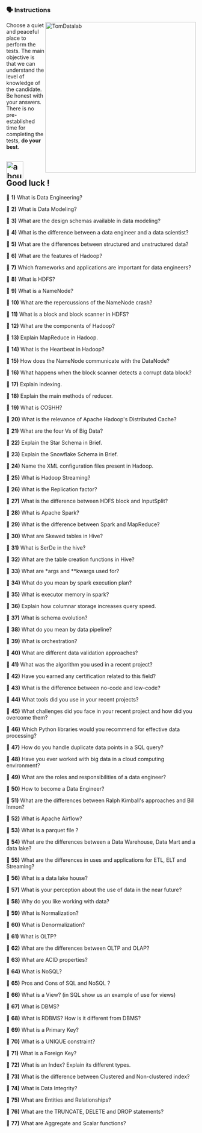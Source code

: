 ### :speaking_head: Instructions
<img src="https://raw.githubusercontent.com/MicaelliMedeiros/micaellimedeiros/master/image/computer-illustration.png" min-width="400px" max-width="400px" width="400px" align="right" alt="TomDatalab">

<p align="left"> 
  Choose a quiet and peaceful place to perform the tests. The main objective is that we can understand the level of knowledge of the candidate. Be honest with your answers. There is no pre-established time for completing the tests, <strong>do your best</strong>.<br>
</p>

## <img width="45" alt="about" src="https://raw.github.com/elizarov/elizarov/master/about.png"> Good luck !

:blue_book: <strong><b>1)</b></strong>  What is Data Engineering?

:blue_book: <strong><b>2)</b></strong> What is Data Modeling?

:blue_book: <strong><b>3)</b></strong> What are the design schemas available in data modeling?

:blue_book: <strong><b>4)</b></strong> What is the difference between a data engineer and a data scientist?

:blue_book: <strong><b>5)</b></strong> What are the differences between structured and unstructured data?

:blue_book: <strong><b>6)</b></strong> What are the features of Hadoop?

:blue_book: <strong><b>7)</b></strong> Which frameworks and applications are important for data engineers?

:blue_book: <strong><b>8)</b></strong> What is HDFS?

:blue_book: <strong><b>9)</b></strong> What is a NameNode?

:blue_book: <strong><b>10)</b></strong> What are the repercussions of the NameNode crash?

:blue_book: <strong><b>11)</b></strong> What is a block and block scanner in HDFS?

:blue_book: <strong><b>12)</b></strong> What are the components of Hadoop?

:blue_book: <strong><b>13)</b></strong> Explain MapReduce in Hadoop.

:blue_book: <strong><b>14)</b></strong> What is the Heartbeat in Hadoop?

:blue_book: <strong><b>15)</b></strong> How does the NameNode communicate with the DataNode?

:blue_book: <strong><b>16)</b></strong> What happens when the block scanner detects a corrupt data block?

:blue_book: <strong><b>17)</b></strong> Explain indexing.

:blue_book: <strong><b>18)</b></strong> Explain the main methods of reducer.

:blue_book: <strong><b>19)</b></strong> What is COSHH?

:blue_book: <strong><b>20)</b></strong> What is the relevance of Apache Hadoop's Distributed Cache?

:blue_book: <strong><b>21)</b></strong> What are the four Vs of Big Data?

:blue_book: <strong><b>22)</b></strong> Explain the Star Schema in Brief.

:blue_book: <strong><b>23)</b></strong> Explain the Snowflake Schema in Brief.

:blue_book: <strong><b>24)</b></strong> Name the XML configuration files present in Hadoop.

:blue_book: <strong><b>25)</b></strong> What is Hadoop Streaming?

:blue_book: <strong><b>26)</b></strong> What is the Replication factor?

:blue_book: <strong><b>27)</b></strong> What is the difference between HDFS block and InputSplit?

:blue_book: <strong><b>28)</b></strong> What is Apache Spark?

:blue_book: <strong><b>29)</b></strong> What is the difference between Spark and MapReduce?

:blue_book: <strong><b>30)</b></strong> What are Skewed tables in Hive?

:blue_book: <strong><b>31)</b></strong> What is SerDe in the hive?

:blue_book: <strong><b>32)</b></strong> What are the table creation functions in Hive?

:blue_book: <strong><b>33)</b></strong> What are *args and **kwargs used for?

:blue_book: <strong><b>34)</b></strong> What do you mean by spark execution plan?

:blue_book: <strong><b>35)</b></strong> What is executor memory in spark?

:blue_book: <strong><b>36)</b></strong> Explain how columnar storage increases query speed.

:blue_book: <strong><b>37)</b></strong> What is schema evolution?

:blue_book: <strong><b>38)</b></strong> What do you mean by data pipeline?

:blue_book: <strong><b>39)</b></strong> What is orchestration?

:blue_book: <strong><b>40)</b></strong> What are different data validation approaches?

:blue_book: <strong><b>41)</b></strong> What was the algorithm you used in a recent project?

:blue_book: <strong><b>42)</b></strong> Have you earned any certification related to this field?

:blue_book: <strong><b>43)</b></strong> What is the difference between no-code and low-code?

:blue_book: <strong><b>44)</b></strong> What tools did you use in your recent projects?

:blue_book: <strong><b>45)</b></strong> What challenges did you face in your recent project and how did you overcome them?

:blue_book: <strong><b>46)</b></strong> Which Python libraries would you recommend for effective data processing?

:blue_book: <strong><b>47)</b></strong> How do you handle duplicate data points in a SQL query?

:blue_book: <strong><b>48)</b></strong> Have you ever worked with big data in a cloud computing environment?

:blue_book: <strong><b>49)</b></strong> What are the roles and responsibilities of a data engineer?

:blue_book: <strong><b>50)</b></strong> How to become a Data Engineer?

:blue_book: <strong><b>51)</b></strong> What are the differences between Ralph Kimball's approaches
and Bill Inmon?

:blue_book: <strong><b>52)</b></strong> What is Apache Airflow?

:blue_book: <strong><b>53)</b></strong> What is a parquet file ?

:blue_book: <strong><b>54)</b></strong> What are the differences between a Data Warehouse, Data Mart and a data lake?

:blue_book: <strong><b>55)</b></strong> What are the differences in uses and applications for ETL, ELT and Streaming?

:blue_book: <strong><b>56)</b></strong> What is a data lake house?

:blue_book: <strong><b>57)</b></strong> What is your perception about the use of data in the near future?

:blue_book: <strong><b>58)</b></strong> Why do you like working with data?

:blue_book: <strong><b>59)</b></strong> What is Normalization?

:blue_book: <strong><b>60)</b></strong> What is Denormalization?

:blue_book: <strong><b>61)</b></strong> What is OLTP?

:blue_book: <strong><b>62)</b></strong> What are the differences between OLTP and OLAP?

:blue_book: <strong><b>63)</b></strong> What are ACID properties?

:blue_book: <strong><b>64)</b></strong> What is NoSQL?

:blue_book: <strong><b>65)</b></strong> Pros and Cons of SQL and NoSQL ?

:blue_book: <strong><b>66)</b></strong> What is a View? (in SQL show us an example of use for views)

:blue_book: <strong><b>67)</b></strong> What is DBMS?

:blue_book: <strong><b>68)</b></strong> What is RDBMS? How is it different from DBMS?

:blue_book: <strong><b>69)</b></strong> What is a Primary Key?

:blue_book: <strong><b>70)</b></strong> What is a UNIQUE constraint?

:blue_book: <strong><b>71)</b></strong> What is a Foreign Key?

:blue_book: <strong><b>72)</b></strong> What is an Index? Explain its different types.

:blue_book: <strong><b>73)</b></strong> What is the difference between Clustered and Non-clustered index?

:blue_book: <strong><b>74)</b></strong> What is Data Integrity?

:blue_book: <strong><b>75)</b></strong> What are Entities and Relationships?

:blue_book: <strong><b>76)</b></strong> What are the TRUNCATE, DELETE and DROP statements?

:blue_book: <strong><b>77)</b></strong> What are Aggregate and Scalar functions?
